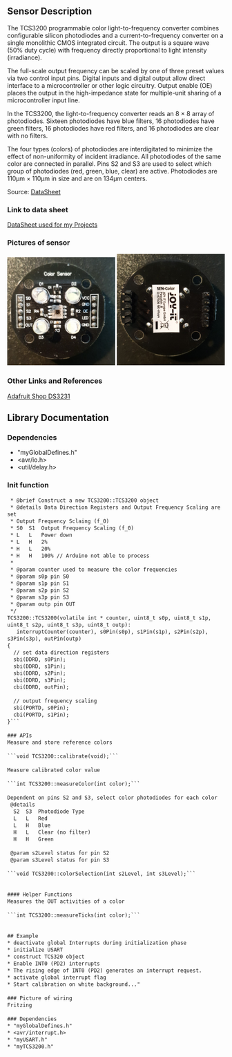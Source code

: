 ## Sensor Description
The TCS3200 programmable color light-to-frequency converter
combines configurable silicon photodiodes and a
current-to-frequency converter on a single monolithic CMOS
integrated circuit. The output is a square wave (50% duty cycle)
with frequency directly proportional to light intensity
(irradiance).

The full-scale output frequency can be scaled by one of three
preset values via two control input pins. Digital inputs and
digital output allow direct interface to a microcontroller or
other logic circuitry. Output enable (OE) places the output in
the high-impedance state for multiple-unit sharing of a
microcontroller input line.

In the TCS3200, the light-to-frequency converter reads an 8 × 8
array of photodiodes. Sixteen photodiodes have blue filters, 16
photodiodes have green filters, 16 photodiodes have red filters,
and 16 photodiodes are clear with no filters.

The four types (colors) of photodiodes are interdigitated to
minimize the effect of non-uniformity of incident irradiance. All
photodiodes of the same color are connected in parallel. Pins
S2 and S3 are used to select which group of photodiodes (red,
green, blue, clear) are active. Photodiodes are 110μm × 110μm
in size and are on 134μm centers.

Source: [DataSheet](https://github.com/michelheil/Arduino/lib/myTCS3200/datasheet)


### Link to data sheet
[DataSheet used for my Projects](https://github.com/michelheil/Arduino/lib/myTCS3200/datasheet)

### Pictures of sensor
<img src="https://github.com/michelheil/Arduino/blob/master/lib/myTCS3200/pictures/TCS3200_Front.jpg" width="250"> <img src="https://github.com/michelheil/Arduino/blob/master/lib/myTCS3200/pictures/TCS3200_Back.jpg" width="250">

### Other Links and References
[Adafruit Shop DS3231](https://learn.adafruit.com/adafruit-ds3231-precision-rtc-breakout/overview)


## Library Documentation

### Dependencies
* "myGlobalDefines.h"
* <avr/io.h>
* <util/delay.h>

### Init function
```/**
 * @brief Construct a new TCS3200::TCS3200 object
 * @details Data Direction Registers and Output Frequency Scaling are set
 * Output Frequency Sclaing (f_0)
 * S0  S1  Output Frequency Scaling (f_0)
 * L   L   Power down
 * L   H   2%
 * H   L   20%
 * H   H   100% // Arduino not able to process
 * 
 * @param counter used to measure the color frequencies
 * @param s0p pin S0
 * @param s1p pin S1
 * @param s2p pin S2
 * @param s3p pin S3
 * @param outp pin OUT
 */
TCS3200::TCS3200(volatile int * counter, uint8_t s0p, uint8_t s1p, uint8_t s2p, uint8_t s3p, uint8_t outp):
   interruptCounter(counter), s0Pin(s0p), s1Pin(s1p), s2Pin(s2p), s3Pin(s3p), outPin(outp)
{
  // set data direction registers
  sbi(DDRD, s0Pin);
  sbi(DDRD, s1Pin);
  sbi(DDRD, s2Pin);
  sbi(DDRD, s3Pin);
  cbi(DDRD, outPin);

  // output frequency scaling
  sbi(PORTD, s0Pin);
  cbi(PORTD, s1Pin);
}```

### APIs
Measure and store reference colors

```void TCS3200::calibrate(void);```

Measure calibrated color value

```int TCS3200::measureColor(int color);```

Dependent on pins S2 and S3, select color photodiodes for each color
 @details 
  S2  S3  Photodiode Type
  L   L   Red
  L   H   Blue
  H   L   Clear (no filter)
  H   H   Green
 
 @param s2Level status for pin S2
 @param s3Level status for pin S3

```void TCS3200::colorSelection(int s2Level, int s3Level);``` 


#### Helper Functions
Measures the OUT activities of a color

```int TCS3200::measureTicks(int color);```


## Example
* deactivate global Interrupts during initialization phase
* initialize USART
* construct TCS320 object
* Enable INT0 (PD2) interrupts
* The rising edge of INT0 (PD2) generates an interrupt request.
* activate global interrupt flag
* Start calibration on white background..."

### Picture of wiring
Fritzing

### Dependencies
* "myGlobalDefines.h"
* <avr/interrupt.h>
* "myUSART.h"
* "myTCS3200.h"

